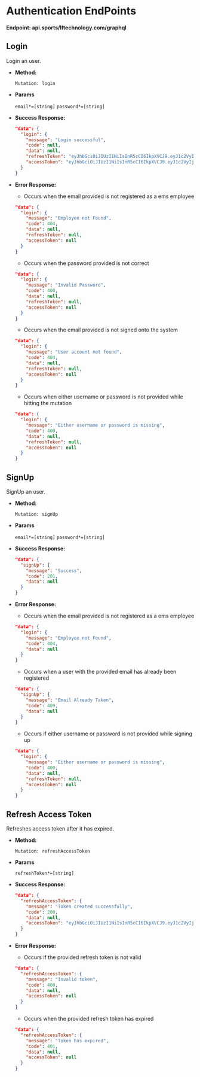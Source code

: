 # Authentication EndPoints

**Endpoint: api.sports/lftechnology.com/graphql**

## **Login**

Login an user.

- **Method:**

  `Mutation: login`

- **Params**

  `email*=[string]`
  `password*=[string]`

- **Success Response:**

  ```json
  "data": {
    "login": {
      "message": "Login successful",
      "code": null,
      "data": null,
      "refreshToken": "eyJhbGciOiJIUzI1NiIsInR5cCI6IkpXVCJ9.eyJ1c2VyIjp7ImlkIjoyLCJlbXBsb3llZUlkIjoyLCJ1c2VyUm9sZUlkIjozLCJwYXNzd29yZCI6IiQyYiQxMCQ5WHcuQ1lLVHN4OUlFMkQzSG1DSFlPd1V3NFlMdnkwTDA3TFpnTUpZRHgybXhaclhhZU1ZMiIsImlzQWN0aXZlIjp0cnVlLCJjcmVhdGVkQXQiOiIyMDE5LTA3LTA3VDA0OjQ5OjEzLjkxOVoiLCJ1cGRhdGVkQXQiOiIyMDE5LTA3LTA3VDA0OjQ5OjEzLjkyMloifSwiaXNSZWZyZXNoVG9rZW4iOnRydWUsImlhdCI6MTU2Mjg0MTg4NCwiZXhwIjoxNTYzNDQ2Njg0fQ.umvIkVhJ8bnCjkcBnGdW2dlxw4Wo27tnnzM2sJegTWc",
      "accessToken": "eyJhbGciOiJIUzI1NiIsInR5cCI6IkpXVCJ9.eyJ1c2VyIjp7ImlkIjoyLCJlbXBsb3llZUlkIjoyLCJ1c2VyUm9sZUlkIjozLCJwYXNzd29yZCI6IiQyYiQxMCQ5WHcuQ1lLVHN4OUlFMkQzSG1DSFlPd1V3NFlMdnkwTDA3TFpnTUpZRHgybXhaclhhZU1ZMiIsImlzQWN0aXZlIjp0cnVlLCJjcmVhdGVkQXQiOiIyMDE5LTA3LTA3VDA0OjQ5OjEzLjkxOVoiLCJ1cGRhdGVkQXQiOiIyMDE5LTA3LTA3VDA0OjQ5OjEzLjkyMloifSwiaWF0IjoxNTYyODQxODg0LCJleHAiOjE1NjI4NDU0ODR9.9i5Lg6aVCM9l3O3jYrx8UG529u7Ufq-95H5D2XyO7bg"
    }
  }
  ```

- **Error Response:**

  - Occurs when the email provided is not registered as a ems employee

  ```json
  "data": {
    "login": {
      "message": "Employee not Found",
      "code": 404,
      "data": null,
      "refreshToken": null,
      "accessToken": null
    }
  }
  ```

  - Occurs when the password provided is not correct

  ```json
  "data": {
    "login": {
      "message": "Invalid Password",
      "code": 400,
      "data": null,
      "refreshToken": null,
      "accessToken": null
    }
  }
  ```

  - Occurs when the email provided is not signed onto the system

  ```json
  "data": {
    "login": {
      "message": "User account not found",
      "code": 404,
      "data": null,
      "refreshToken": null,
      "accessToken": null
    }
  }
  ```

  - Occurs when either username or password is not provided while hitting the mutation

  ```json
  "data": {
    "login": {
      "message": "Either username or password is missing",
      "code": 400,
      "data": null,
      "refreshToken": null,
      "accessToken": null
    }
  }
  ```

## **SignUp**

SignUp an user.

- **Method:**

  `Mutation: signUp`

- **Params**

  `email*=[string]`
  `password*=[string]`

- **Success Response:**

  ```json
  "data": {
    "signUp": {
      "message": "Success",
      "code": 201,
      "data": null
    }
  }
  ```

- **Error Response:**

  - Occurs when the email provided is not registered as a ems employee

  ```json
  "data": {
    "login": {
      "message": "Employee not Found",
      "code": 404,
      "data": null
    }
  }
  ```

  - Occurs when a user with the provided email has already been registered

  ```json
  "data": {
    "signUp": {
      "message": "Email Already Taken",
      "code": 409,
      "data": null
    }
  }
  ```

  - Occurs if either username or password is not provided while signing up

  ```json
  "data": {
    "login": {
      "message": "Either username or password is missing",
      "code": 400,
      "data": null,
      "refreshToken": null,
      "accessToken": null
    }
  }
  ```

## **Refresh Access Token**

Refreshes access token after it has expired.

- **Method:**

  `Mutation: refreshAccessToken`

- **Params**

  `refreshToken*=[string]`

- **Success Response:**

  ```json
  "data": {
    "refreshAccessToken": {
      "message": "Token created successfully",
      "code": 200,
      "data": null,
      "accessToken": "eyJhbGciOiJIUzI1NiIsInR5cCI6IkpXVCJ9.eyJ1c2VyIjp7ImlkIjozLCJlbXBsb3llZUlkIjo2LCJ1c2VyUm9sZUlkIjozLCJwYXNzd29yZCI6IiQyYiQxMCR5ZTJLVHkzUy5CVHcweXJSYXpYb3VPQTdVNGsxRW1FaWdUbE5yNzFYNy5sZUNrL0xGeThMcSIsImlzQWN0aXZlIjp0cnVlLCJjcmVhdGVkQXQiOiIyMDE5LTA3LTEyVDE3OjQ2OjU3LjY3OVoiLCJ1cGRhdGVkQXQiOiIyMDE5LTA3LTEyVDE3OjQ2OjU3LjY5NloifSwiaWF0IjoxNTYyOTU1MzYzLCJleHAiOjE1NjI5NTg5NjN9.wCpvISU_JCsHrdB9eY7fnjKMT7faAMo7GKo6X0scqRA"
    }
  }
  ```

- **Error Response:**

  - Occurs if the provided refresh token is not valid

  ```json
  "data": {
    "refreshAccessToken": {
      "message": "Invalid token",
      "code": 400,
      "data": null,
      "accessToken": null
    }
  }
  ```

  - Occurs when the provided refresh token has expired

  ```json
  "data": {
    "refreshAccessToken": {
      "message": "Token has expired",
      "code": 401,
      "data": null,
      "accessToken": null
    }
  }
  ```
